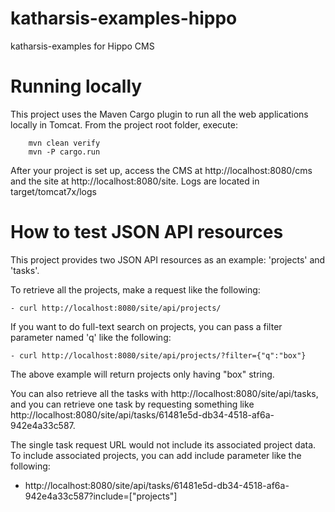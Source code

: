 # katharsis-examples-hippo
katharsis-examples for Hippo CMS


# Running locally

This project uses the Maven Cargo plugin to run all the web applications locally in Tomcat.
From the project root folder, execute:

```
    mvn clean verify
    mvn -P cargo.run
```

After your project is set up, access the CMS at http://localhost:8080/cms and the site at http://localhost:8080/site.
Logs are located in target/tomcat7x/logs

# How to test JSON API resources

This project provides two JSON API resources as an example: 'projects' and 'tasks'.

To retrieve all the projects, make a request like the following:

    - curl http://localhost:8080/site/api/projects/

If you want to do full-text search on projects, you can pass a filter parameter named 'q' like the following:

    - curl http://localhost:8080/site/api/projects/?filter={"q":"box"}

The above example will return projects only having "box" string.

You can also retrieve all the tasks with http://localhost:8080/site/api/tasks,
and you can retrieve one task by requesting something like http://localhost:8080/site/api/tasks/61481e5d-db34-4518-af6a-942e4a33c587.

The single task request URL would not include its associated project data.
To include associated projects, you can add include parameter like the following:
- http://localhost:8080/site/api/tasks/61481e5d-db34-4518-af6a-942e4a33c587?include=["projects"]
